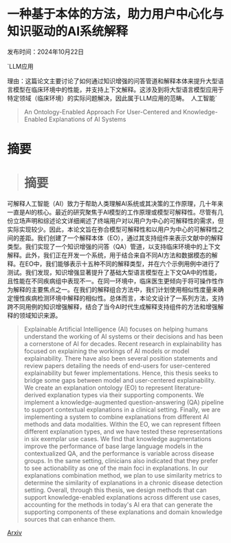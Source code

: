 # 一种基于本体的方法，助力用户中心化与知识驱动的AI系统解释

发布时间：2024年10月22日

`LLM应用

理由：这篇论文主要讨论了如何通过知识增强的问答管道和解释本体来提升大型语言模型在临床环境中的性能，并支持上下文解释。这涉及到将大型语言模型应用于特定领域（临床环境）的实际问题解决，因此属于LLM应用的范畴。` `人工智能`

> An Ontology-Enabled Approach For User-Centered and Knowledge-Enabled Explanations of AI Systems

# 摘要

> # 摘要
可解释人工智能（AI）致力于帮助人类理解AI系统或其决策的工作原理，几十年来一直是AI的核心。最近的研究聚焦于AI模型的工作原理或模型可解释性。尽管有几份立场声明和综述论文详细阐述了终端用户对以用户为中心的可解释性的需求，但实际实现较少。因此，本论文旨在弥合模型可解释性和以用户为中心的可解释性之间的差距。我们创建了一个解释本体（EO），通过其支持组件来表示文献中的解释类型。我们实现了一个知识增强的问答（QA）管道，以支持临床环境中的上下文解释。此外，我们正在开发一个系统，用于结合来自不同AI方法和数据模态的解释。在EO中，我们能够表示十五种不同的解释类型，并在六个示例用例中进行了测试。我们发现，知识增强显著提升了基础大型语言模型在上下文QA中的性能，且性能在不同疾病组中表现不一。在同一环境中，临床医生更倾向于将可操作性作为解释的主要焦点之一。在我们的解释组合方法中，我们计划使用相似性度量来确定慢性疾病检测环境中解释的相似性。总体而言，本论文设计了一系列方法，支持跨不同用例的知识增强解释，结合了当今AI时代生成解释支持组件的方法和增强解释的领域知识来源。

> Explainable Artificial Intelligence (AI) focuses on helping humans understand the working of AI systems or their decisions and has been a cornerstone of AI for decades. Recent research in explainability has focused on explaining the workings of AI models or model explainability. There have also been several position statements and review papers detailing the needs of end-users for user-centered explainability but fewer implementations. Hence, this thesis seeks to bridge some gaps between model and user-centered explainability. We create an explanation ontology (EO) to represent literature-derived explanation types via their supporting components. We implement a knowledge-augmented question-answering (QA) pipeline to support contextual explanations in a clinical setting. Finally, we are implementing a system to combine explanations from different AI methods and data modalities. Within the EO, we can represent fifteen different explanation types, and we have tested these representations in six exemplar use cases. We find that knowledge augmentations improve the performance of base large language models in the contextualized QA, and the performance is variable across disease groups. In the same setting, clinicians also indicated that they prefer to see actionability as one of the main foci in explanations. In our explanations combination method, we plan to use similarity metrics to determine the similarity of explanations in a chronic disease detection setting. Overall, through this thesis, we design methods that can support knowledge-enabled explanations across different use cases, accounting for the methods in today's AI era that can generate the supporting components of these explanations and domain knowledge sources that can enhance them.

[Arxiv](https://arxiv.org/abs/2410.17504)